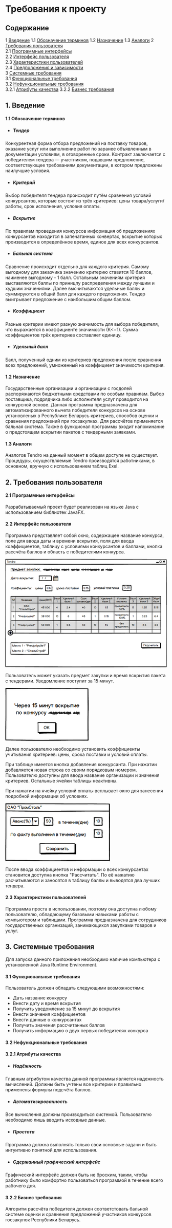 # Требования к проекту
## Содержание
1 [Введение](#intro) 
1.1 [Обозначение терминов](#termins)
1.2 [Назначение](#assigment)
1.3 [Аналоги](#analogs) 
2 [Требования пользователя](#user_requirements)  
2.1 [Программные интерфейсы](#software_interfaces)  
2.2 [Интерфейс пользователя](#user_interface)  
2.3 [Характеристики пользователей](#user_specifications)     
2.4 [Предположения и зависимости](#assumptions_and_dependencies)  
3 [Системные требования](#system_requirements)  
3.1 [Функциональные требования](#functional_requirements)  
3.2 [Нефункциональные требования](#non-functional_requirements)  
3.2.1 [Атрибуты качества](#quality_attributes)
3.2.2 [Бизнес требования](#business_requirements)

<a name="intro"/>

## 1. Введение

<a name="termins"/>

#### 1.1 Обозначение терминов
- ##### Тендер
Конкурентная форма отбора предложений на поставку товаров, оказание услуг или выполнение работ по заранее объявленным в документации условиям, в оговоренные сроки. Контракт заключается с победителем тендера — участником, подавшим предложение, соответствующее требованиям документации, в котором предложены наилучшие условия.
- ##### Критерий
Выбор победителя тендера происходит путём сравнения условий конкурсантов, которые состоят из трёх критериев: цены товара/услуги/работы, срок исполнения, условия оплаты.
- ##### Вскрытие
По правилам проведения конкурсов информация об предложениях конкурсантов находится в запечатанных конвертах, вскрытие которых производится в определённое время, единое для всех конкурсантов.
- ##### Бальная система
Сравнение происходит отдельно для каждого критерия. Самому выгодному для заказчика значению критерию ставится 10 баллов, наименее выгодному - 1 балл. Остальным значениям критерия выставляются баллы по приницпу распределения  между лучшим и худшим значениями. Далее высчитываются удельные баллы и суммируются в общий балл для каждого предложения. Тендер выигрывает предложение с наибольшим общим баллом. 
- ##### Коэффициент
Разные критерии имеют разную значимость для выбора победителя, что выражается в коэффициенте значимости (К<=1). Сумма коэффициентов трёх критериев составляет единицу.
- ##### Удельный балл
Балл, полученный одним из критериев предложения после сравнения всех предложений, умноженный на коэффициент значимости критерия. 

<a name="assignment"/>

#### 1.2 Назначение
Государственные организации и организации с госдолей распоряжаются бюджетными средствами по особым правилам. Выбор поставщика, подрядчика либо исполнителя услуг проводится на конкурсной основе. Данная программа предназначена для автоматизированного вычета победителя конкурсов на основе установленых в Республике Беларусь критериев, способов оценки и сравнения предложений при госзакупках. Для рассчётов применяется бальная система. Также в функционал программы входит напоминание о предстоящем вскрытии пакетов с тендерными заявками.

<a name="analogs"/>

#### 1.3 Аналоги
Аналогов Tendro на данный момент в общем доступе не существует. Процедуры, осуществляемые Tendro производятся работниками, в основном, вручную с использованием таблиц Exel.

<a name="user_requirements"/>

## 2. Требования пользователя

<a name="software_interfaces"/>

#### 2.1 Программные интерфейсы
Разрабатываемый проект будет реализован на языке Java c использованием библиотек JavaFX.

<a name="user_interface"/>

#### 2.2 Интерфейс пользователя
 Программа представляет собой окно, содержащее название конкурса, поле для ввода даты и времени вскрытия, поля для ввода коэффициентов, таблицу с условиями конкурсантов и баллами, кнопка рассчёта баллов и область с победителями конкурса.
 
 ![MainWindow](https://github.com/WioWio/Tendro/blob/master/Mockups/TendroMainWindow.png "MainWindow")
 
Пользователь может указать предмет закупки и время вскрытия пакета с тендерами. Уведомление поступит за 15 минут.

![Notification](https://github.com/WioWio/Tendro/blob/master/Mockups/NotificationWindow.png "Notification")
 
 Далее пользователю необходимо установить коэффициенты учитывания критериев: цены, срока поставки и условий оплаты.
 
 При таблице имеется кнопка добавления конкурсанта. При нажатии добавляется новая строка со своим порядковым номером. Пользователю доступны для ввода название организации и значения критериев. Остальные ячейки таблицы неактивны.
 
 При нажатии на ячейку условий оплаты всплывает окно для занесения подробной информации об условиях.
 
 ![PayConditions](https://github.com/WioWio/Tendro/blob/master/Mockups/PayConditionsInput.png "PayConditions")
 
 После ввода коэффициентов и информации о всех конкурсантах становится доступна кнопка "Рассчитать". По её нажатию расчитываются и заносятся в таблицу баллы и выводятся два лучших тендера.
 
 
 <a name="user_specifications"/>
 
 #### 2.3 Характеристики пользователей
Программа проста в использовании, поэтому она доступна любому пользователю, обладающему базовыми навыками работы с компьютером и таблицами. Программа предназначена для сотрудников государственных организаций, занимающихся закупками товаров и услуг.
<a name="system_requirements"/>

## 3. Системные требования
Для запуска данного приложения необходимо наличие компьютера с установленной Java Runtime Environment.
<a name="functional_requirements"/>

#### 3.1 Функциональные требования
Пользователь должен обладать следующими возможностями:
- Дать название конкурсу
- Внести дату и время вскрытия
- Получить уведомление за 15 минут до вскрытия
- Внести значения коэффициентов
- Внести данные о конкурсантах
- Получить значения рассчитанных баллов
- Получить информацию о двух первых победителях конкурса

<a name="non-functional_requirements"/>

#### 3.2 Нефункциональные требования

#### 3.2.1 Атрибуты качества
 - ##### Надёжность
Главным атрибутом качества данной программы является надежность вычислений. Должны быть учтены все критерии и правильно применены формулы подсчёта баллов.
- ##### Автоматизированность
Все вычисления должны производиться системой. Пользователю необходимо лишь вводить исходные данные.
 - ##### Простота
Программа должна выполнять только свои основные задачи и быть интуитивно понятной для использования.
- ##### Сдержанный графический интерфейс
Графический интерфейс должен быть не броским, таким, чтобы работнику было комфортно пользоваться программой в течение всего рабочего дня.

<a name="business_requirements"/>

#### 3.2.2 Бизнес требования
Алгоритм рассчёта победителя должен соответстовать бальной системе оценки и сравнения предложений участников конкурсов госзакупок Республики Беларусь.
